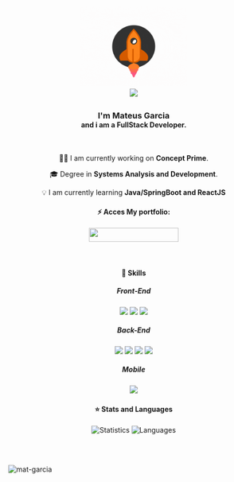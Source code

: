 <h2>
    <p align="center" style="margin-bottom: 1px;"><img align="center" src="rising.gif" height="160px"></p>
    <p align="center" style="margin-top: 0px;"> <img  src="https://img.shields.io/badge/-Hello%20World!-purple?style=for-the-badge" width="160"/></p>
</h2>
      
<h3 align="center" style=" margin-bottom: 0px;"> I'm Mateus Garcia </h3>
<h4 align="center" style=" margin-top: 0px;"> and i am a FullStack Developer.</h4>
      
<br>

<div align="center">
      
 ​👨‍💻 I am currently working on **Concept Prime**.
      
 🎓 Degree in **Systems Analysis and Development**.

 💡 I am currently learning **Java/SpringBoot and ReactJS**

<div align="center">
      
#### ⚡ Acces My portfolio: 
<p>
    <a  href="https://mateusgarcia-dev.vercel.app/"><img src="https://img.shields.io/badge/mateusgarcia.dev-3C3C3D?style=for-the-badge&logo=vercel&logoColor=white"        height="28" width="180"/> </a>
</p>
</div>
      
<br>


#### 🚀 Skills
 
 ##### Front-End 
<p>
<img src="https://img.shields.io/badge/javascript-f0db4f.svg?&style=for-the-badge&logo=javascript&logoColor=white" height="25"/>
<img src="https://img.shields.io/badge/TypeScript-007ACC?style=for-the-badge&logo=typescript&logoColor=white" height="25"/>
<img src="https://img.shields.io/badge/react-61DBFB.svg?&style=for-the-badge&logo=react&logoColor=white" height="25"/>    
</p>

 ##### Back-End
<p>        
<img src="https://img.shields.io/badge/PHP-777BB4?style=for-the-badge&logo=php&logoColor=white" height="25"/>
<img src="https://img.shields.io/badge/Java-ED8B00?style=for-the-badge&logo=openjdk&logoColor=white" height="25"/>
<img src="https://img.shields.io/badge/SpringBoot-6DB33F?style=for-the-badge&logo=spring-boot&logoColor=white" height="25"/>
<img src="https://img.shields.io/badge/Node.js-43853D?style=for-the-badge&logo=node.js&logoColor=white" height="25"/>
</p>

 ##### Mobile
<p>
 <img src="https://img.shields.io/badge/reactnative-61DBFB.svg?&style=for-the-badge&logo=react&logoColor=white" height="25"/>  
</p>
</div>

<div align="center">
      
  #### ⭐ Stats and Languages
  
<p align="center">
    <img src="https://github-readme-stats.vercel.app/api/top-langs/?username=mat-garcia&theme=dracula&layout=compact" alt="Statistics" height="200" /> 
    <img src="https://github-readme-stats.vercel.app/api?username=mat-garcia&theme=dracula&layout=compact" alt="Languages" height="200"   />
</p>

</div>
      
<br>
   
<br>
      
<!--  <div align="center">
   <i>My social networks:</i>
   <br>
   <br>
   <a href="" target="_blank"><img src="https://img.shields.io/badge/-LinkedIn-%230077B5?style=for-the-badge&logo=linkedin&logoColor=white" alt="LinkedIn"></a>
</div> -->
<p align="left"> <img src="https://komarev.com/ghpvc/?username=mat-garcia" alt="mat-garcia" /> </p>
